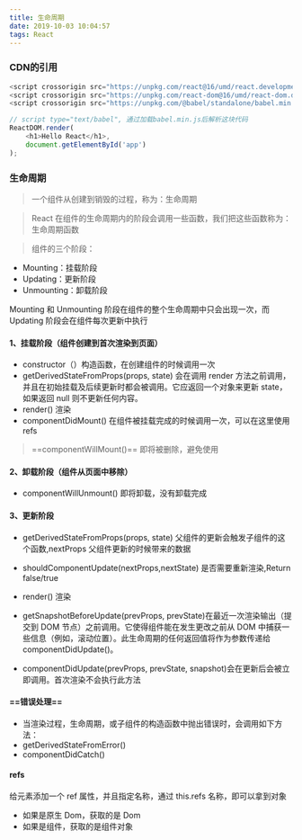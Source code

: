 ```yaml
---
title: 生命周期
date: 2019-10-03 10:04:57
tags: React
---
```


### CDN的引用
```js
<script crossorigin src="https://unpkg.com/react@16/umd/react.development.js"></script>
<script crossorigin src="https://unpkg.com/react-dom@16/umd/react-dom.development.js"></script>
<script crossorigin src="https://unpkg.com/@babel/standalone/babel.min.js"></script>

// script type="text/babel", 通过加载babel.min.js后解析这块代码
ReactDOM.render(
    <h1>Hello React</h1>,
    document.getElementById('app')
);
```

### 生命周期
> 一个组件从创建到销毁的过程，称为：生命周期

> React 在组件的生命周期内的阶段会调用一些函数，我们把这些函数称为：生命周期函数

> 组件的三个阶段：
 * Mounting：挂载阶段
 * Updating：更新阶段
 * Unmounting：卸载阶段

Mounting 和 Unmounting 阶段在组件的整个生命周期中只会出现一次，而Updating 阶段会在组件每次更新中执行

#### 1、挂载阶段（组件创建到首次渲染到页面）
* constructor（）构造函数，在创建组件的时候调用一次
* getDerivedStateFromProps(props, state)
会在调用 render 方法之前调用，并且在初始挂载及后续更新时都会被调用。它应返回一个对象来更新 state，如果返回 null 则不更新任何内容。
* render() 渲染
* componentDidMount() 在组件被挂载完成的时候调用一次，可以在这里使用 refs

> ==componentWillMount()== 即将被删除，避免使用

#### 2、卸载阶段（组件从页面中移除）
* componentWillUnmount() 即将卸载，没有卸载完成

#### 3、更新阶段
* getDerivedStateFromProps(props, state) 父组件的更新会触发子组件的这个函数,nextProps 父组件更新的时候带来的数据
* shouldComponentUpdate(nextProps,nextState) 是否需要重新渲染,Return false/true
* render() 渲染
* getSnapshotBeforeUpdate(prevProps, prevState)在最近一次渲染输出（提交到 DOM 节点）之前调用。它使得组件能在发生更改之前从 DOM 中捕获一些信息（例如，滚动位置）。此生命周期的任何返回值将作为参数传递给 componentDidUpdate()。

* componentDidUpdate(prevProps, prevState, snapshot)会在更新后会被立即调用。首次渲染不会执行此方法



#### ==错误处理==
* 当渲染过程，生命周期，或子组件的构造函数中抛出错误时，会调用如下方法：
* getDerivedStateFromError()
* componentDidCatch()

#### refs
给元素添加一个 ref 属性，并且指定名称，通过 this.refs 名称，即可以拿到对象
* 如果是原生 Dom，获取的是 Dom
* 如果是组件，获取的是组件对象

